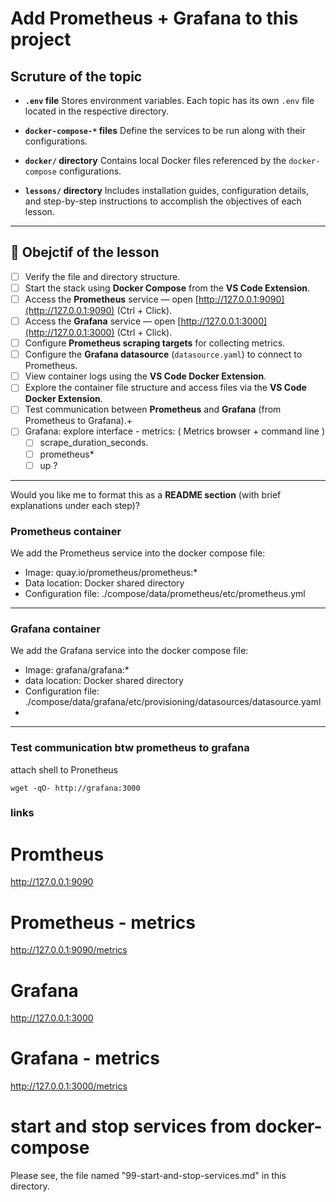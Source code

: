 # Add Prometheus + Grafana to this project


## Scruture of the topic 

* **`.env` file**
  Stores environment variables. Each topic has its own `.env` file located in the respective directory.

* **`docker-compose-*` files**
  Define the services to be run along with their configurations.

* **`docker/` directory**
  Contains local Docker files referenced by the `docker-compose` configurations.

* **`lessons/` directory**
  Includes installation guides, configuration details, and step-by-step instructions to accomplish the objectives of each lesson.

---

## 🧾 Obejctif of the lesson 

* [ ] Verify the file and directory structure.
* [ ] Start the stack using **Docker Compose** from the **VS Code Extension**.
* [ ] Access the **Prometheus** service  — open [http://127.0.0.1:9090](http://127.0.0.1:9090) (Ctrl + Click).
* [ ] Access the  **Grafana** service  — open [http://127.0.0.1:3000](http://127.0.0.1:3000) (Ctrl + Click).
* [ ] Configure **Prometheus scraping targets** for collecting metrics.
* [ ] Configure the **Grafana datasource** (`datasource.yaml`) to connect to Prometheus.
* [ ] View container logs using the **VS Code Docker Extension**.
* [ ] Explore the container file structure and access files via the **VS Code Docker Extension**.
* [ ] Test communication between **Prometheus** and **Grafana** (from Prometheus to Grafana).+
* [ ] Grafana: explore interface - metrics: ( Metrics browser  + command line )
  * [ ] scrape_duration_seconds.
  * [ ] prometheus*
  * [ ] up ?

---

Would you like me to format this as a **README section** (with brief explanations under each step)?


### Prometheus container

We add the Prometheus service into the docker compose file: 
- Image: quay.io/prometheus/prometheus:*
- Data location: Docker shared directory
- Configuration file: ./compose/data/prometheus/etc/prometheus.yml

---
### Grafana container

We add the Grafana service into the docker compose file: 
- Image: grafana/grafana:*
- data location: Docker shared directory
- Configuration file: ./compose/data/grafana/etc/provisioning/datasources/datasource.yaml
- 
---

### Test communication btw prometheus to grafana

attach shell to Pronetheus 

```FROM PROMETHEUS
wget -qO- http://grafana:3000
```

### links
# Promtheus
http://127.0.0.1:9090
# Prometheus - metrics
http://127.0.0.1:9090/metrics
# Grafana 
http://127.0.0.1:3000
# Grafana - metrics
http://127.0.0.1:3000/metrics

# start and stop services from docker-compose
Please see, the file named "99-start-and-stop-services.md" in this directory.